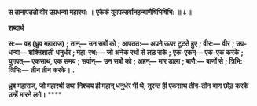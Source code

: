 **स तानापततो वीर उग्रधन्वा महारथ: ।** **एकैकं युगपत्सर्वानहन्बाणैषिभिषिभि: ॥ ८॥** 

**शब्दार्थ** 

**स:—** **वह (ध्रुव महाराज)** **; तान्—** **उन सबों को** **; आपतत:—** **अपने ऊपर टूटते हुए** **; वीर:—** **वीर** **; उग्र-धन्वा—** **शक्तिशाली** **धनुर्धर** **; महा-रथ:—** **जो अनेक रथों से लड़ सके** **; एक-एकम्—** **एक-एक करके** **; युगपत्—** **एकसाथ, एक समय** **; सर्वान्—** **उन** **सबों को** **; अहन्—** **मार डाला** **; बाणै:—** **बाणों से** **; त्रिभि: त्रिभि:—** **तीन तीन करके।** **.** 

**ध्रुव महाराज, जो महारथी तथा निश्चय ही महान् धनुर्धर भी थे, तुरन्त ही एकसाथ तीन-तीन** **बाण छोड़ करके उन्हें मारने लगे।** **** 